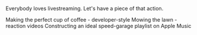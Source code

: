 Everybody loves livestreaming. Let's have a piece of that action.

 Making the perfect cup of coffee - developer-style
 Mowing the lawn - reaction videos
 Constructing an ideal speed-garage playlist on Apple Music
